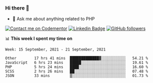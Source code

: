 ### Hi there 👋

<!--
**mustafaculban/mustafaculban** is a ✨ _special_ ✨ repository because its `README.md` (this file) appears on your GitHub profile.

Here are some ideas to get you started:

- 🌱 I’m currently learning ...
- 👯 I’m looking to collaborate on ...
- 🤔 I’m looking for help with ...
- 📫 How to reach me: ...
- 😄 Pronouns: ...
- ⚡ Fun fact: ...

-->
- 💬 Ask me about anything related to PHP

[![Contact me on Codementor](https://www.codementor.io/m-badges/karamusluk/book-session.svg)](https://www.codementor.io/@karamusluk?refer=badge)
[![Linkedin Badge](https://img.shields.io/badge/-Mustafa%20Culban-blue?style=social&logo=Linkedin&logoColor=blue&link=https://www.linkedin.com/in/mustafaculban/)](https://www.linkedin.com/in/mustafaculban/) 
[![GitHub followers](https://img.shields.io/github/followers/karamusluk?label=Follow&style=social)](https://github.com/karamusluk/?tab=follow)


📊 **This week I spent my time on**
<!--START_SECTION:waka-->
```text
Week: 15 September, 2021 - 21 September, 2021

Other        17 hrs 41 mins  █████████████▓░░░░░░░░░░░   54.21 % 
JavaScript   6 hrs 23 mins   █████░░░░░░░░░░░░░░░░░░░░   19.61 % 
PHP          5 hrs 24 mins   ████░░░░░░░░░░░░░░░░░░░░░   16.60 % 
SCSS         2 hrs 26 mins   ██░░░░░░░░░░░░░░░░░░░░░░░   07.48 % 
JSON         33 mins         ▒░░░░░░░░░░░░░░░░░░░░░░░░   01.73 % 
```
<!--END_SECTION:waka-->

